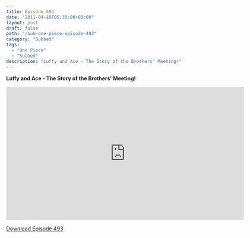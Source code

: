 ```yaml
---
title: Episode 493
date: "2011-04-10T05:30:00+00:00"
layout: post
draft: false
path: "/sub-one-piece-episode-493"
category: "Subbed"
tags:
  - "One Piece"
  - "Subbed"
description: "Luffy and Ace - The Story of the Brothers' Meeting!"
---
```


**Luffy and Ace - The Story of the Brothers' Meeting!**

<iframe width="640" height="360" src="https://www.rapidvideo.com/e/G6FRPEZGIV" frameborder="0" marginwidth=0 marginheight=0 scrolling=no allowfullscreen></iframe>

<a href="http://ouo.io/qs/eCodkFEQ?s=https://rapidvid.to/d/https://www.rapidvideo.com/e/G6FRPEZGIV">Download Episode 493</a>
